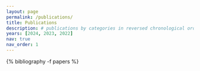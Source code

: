```yaml
---
layout: page
permalink: /publications/
title: Publications
description: # publications by categories in reversed chronological order. generated by jekyll-scholar.
years: [2024, 2023, 2022]
nav: true
nav_order: 1
---
```

<!-- _pages/publications.md -->
<div class="publications">

{% bibliography -f papers %}

</div>
